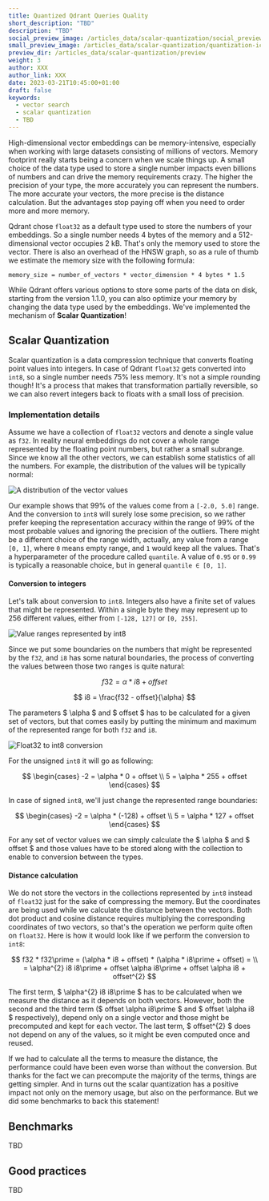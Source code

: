 ```yaml
---
title: Quantized Qdrant Queries Quality
short_description: "TBD"
description: "TBD"
social_preview_image: /articles_data/scalar-quantization/social_preview.png
small_preview_image: /articles_data/scalar-quantization/quantization-icon.svg
preview_dir: /articles_data/scalar-quantization/preview
weight: 3
author: XXX
author_link: XXX
date: 2023-03-21T10:45:00+01:00
draft: false
keywords:
  - vector search
  - scalar quantization
  - TBD
---
```


High-dimensional vector embeddings can be memory-intensive, especially when working with 
large datasets consisting of millions of vectors. Memory footprint really starts being 
a concern when we scale things up. A small choice of the data type used to store a single
number impacts even billions of numbers and can drive the memory requirements crazy. The
higher the precision of your type, the more accurately you can represent the numbers. 
The more accurate your vectors, the more precise is the distance calculation. But the 
advantages stop paying off when you need to order more and more memory. 

Qdrant chose `float32` as a default type used to store the numbers of your embeddings. 
So a single number needs 4 bytes of the memory and a 512-dimensional vector occupies 
2 kB. That's only the memory used to store the vector. There is also an overhead of the
HNSW graph, so as a rule of thumb we estimate the memory size with the following formula:

```
memory_size = number_of_vectors * vector_dimension * 4 bytes * 1.5
```

While Qdrant offers various options to store some parts of the data on disk, starting
from the version 1.1.0, you can also optimize your memory by changing the data type used
by the embeddings. We've implemented the mechanism of **Scalar Quantization**!

## Scalar Quantization

Scalar quantization is a data compression technique that converts floating point values 
into integers. In case of Qdrant `float32` gets converted into `int8`, so a single number 
needs 75% less memory. It's not a simple rounding though! It's a process that makes that
transformation partially reversible, so we can also revert integers back to floats with 
a small loss of precision. 

### Implementation details

Assume we have a collection of `float32` vectors and denote a single value as `f32`. 
In reality neural embeddings do not cover a whole range represented by the floating
point numbers, but rather a small subrange. Since we know all the other vectors, we can 
establish some statistics of all the numbers. For example, the distribution of the values 
will be typically normal:

![A distribution of the vector values](/articles_data/scalar-quantization/float32-distribution.png)

Our example shows that 99% of the values come from a `[-2.0, 5.0]` range. And the 
conversion to `int8` will surely lose some precision, so we rather prefer keeping the 
representation accuracy within the range of 99% of the most probable values and ignoring
the precision of the outliers. There might be a different choice of the range width, 
actually, any value from a range `[0, 1]`, where `0` means empty range, and `1` would 
keep all the values. That's a hyperparameter of the procedure called `quantile`. A value 
of `0.95` or `0.99` is typically a reasonable choice, but in general `quantile ∈ [0, 1]`.

#### Conversion to integers

Let's talk about conversion to `int8`. Integers also have a finite set of values that
might be represented. Within a single byte they may represent up to 256 different values,
either from `[-128, 127]` or `[0, 255]`.

![Value ranges represented by int8](/articles_data/scalar-quantization/int8-value-range.png)

Since we put some boundaries on the numbers that might be represented by the `f32`, and
`i8` has some natural boundaries, the process of converting the values between those
two ranges is quite natural:

$$ f32 = \alpha * i8 + offset $$

$$ i8 = \frac{f32 - offset}{\alpha} $$

The parameters $ \alpha $ and $ offset $ has to be calculated for a given set of vectors, 
but that comes easily by putting the minimum and maximum of the represented range for 
both `f32` and `i8`. 

![Float32 to int8 conversion](/articles_data/scalar-quantization/float32-to-int8-conversion.png)

For the unsigned `int8` it will go as following:

$$ \begin{cases} -2 = \alpha * 0 + offset \\ 5 = \alpha * 255 + offset \end{cases} $$

In case of signed `int8`, we'll just change the represented range boundaries:

$$ \begin{cases} -2 = \alpha * (-128) + offset \\ 5 = \alpha * 127 + offset \end{cases} $$

For any set of vector values we can simply calculate the $ \alpha $ and $ offset $ and 
those values have to be stored along with the collection to enable to conversion between
the types. 

#### Distance calculation

We do not store the vectors in the collections represented by `int8` instead of `float32` 
just for the sake of compressing the memory. But the coordinates are being used while we 
calculate the distance between the vectors. Both dot product and cosine distance requires 
multiplying the corresponding coordinates of two vectors, so that's the operation we 
perform quite often on `float32`. Here is how it would look like if we perform the 
conversion to `int8`:

$$ f32 * f32\prime = (\alpha * i8 + offset) * (\alpha * i8\prime + offset) = \\
= \alpha^{2} i8 i8\prime + offset \alpha i8\prime + offset \alpha i8 + offset^{2} $$

The first term, $ \alpha^{2} i8 i8\prime $ has to be calculated when we measure the
distance as it depends on both vectors. However, both the second and the third term 
($ offset \alpha i8\prime $ and $ offset \alpha i8 $ respectively), depend only on a 
single vector and those might be precomputed and kept for each vector. The last term,
$ offset^{2} $ does not depend on any of the values, so it might be even computed once
and reused.

If we had to calculate all the terms to measure the distance, the performance could have 
been even worse than without the conversion. But thanks for the fact we can precompute
the majority of the terms, things are getting simpler. And in turns out the scalar 
quantization has a positive impact not only on the memory usage, but also on the 
performance. But we did some benchmarks to back this statement!

## Benchmarks

TBD

## Good practices

TBD
